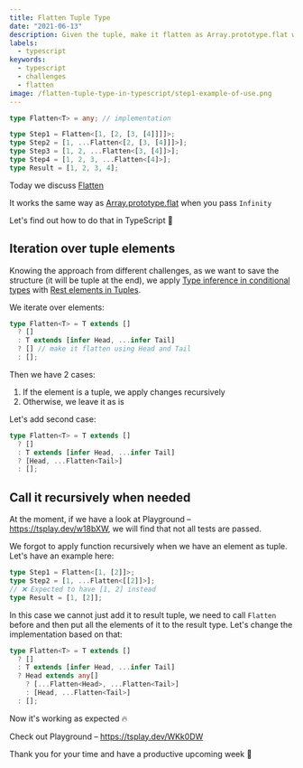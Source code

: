 ```yaml
---
title: Flatten Tuple Type
date: "2021-06-13"
description: Given the tuple, make it flatten as Array.prototype.flat when pass Infinity
labels:
  - typescript
keywords:
  - typescript
  - challenges
  - flatten
image: /flatten-tuple-type-in-typescript/step1-example-of-use.png
---
```


```typescript title=Example of Flatten use
type Flatten<T> = any; // implementation

type Step1 = Flatten<[1, [2, [3, [4]]]]>;
type Step2 = [1, ...Flatten<[2, [3, [4]]]>];
type Step3 = [1, 2, ...Flatten<[3, [4]]>];
type Step4 = [1, 2, 3, ...Flatten<[4]>];
type Result = [1, 2, 3, 4];
```

Today we discuss [Flatten](https://github.com/type-challenges/type-challenges/blob/master/questions/459-medium-flatten/README.md)

It works the same way as [Array.prototype.flat](https://developer.mozilla.org/en-US/docs/Web/JavaScript/Reference/Global_Objects/Array/flat/) when you pass `Infinity`

Let's find out how to do that in TypeScript 💪

## Iteration over tuple elements

Knowing the approach from different challenges, as we want to save the structure (it will be tuple at the end), we apply [Type inference in conditional types](https://www.typescriptlang.org/docs/handbook/release-notes/typescript-2-8.html#type-inference-in-conditional-types) with [Rest elements in Tuples](https://devblogs.microsoft.com/typescript/announcing-typescript-4-2/#non-trailing-rests).

We iterate over elements:

```typescript title=Iterate over tuple elements
type Flatten<T> = T extends []
  ? []
  : T extends [infer Head, ...infer Tail]
  ? [] // make it flatten using Head and Tail
  : [];
```

Then we have 2 cases:

1. If the element is a tuple, we apply changes recursively
2. Otherwise, we leave it as is

Let's add second case:

```typescript title=Put element to the result tuple type
type Flatten<T> = T extends []
  ? []
  : T extends [infer Head, ...infer Tail]
  ? [Head, ...Flatten<Tail>]
  : [];
```

## Call it recursively when needed

At the moment, if we have a look at Playground – https://tsplay.dev/w18bXW, we will find that not all tests are passed.

We forgot to apply function recursively when we have an element as tuple. Let's have an example here:

```typescript title=Example where Flatten isn't working
type Step1 = Flatten<[1, [2]]>;
type Step2 = [1, ...Flatten<[[2]]>];
// ❌ Expected to have [1, 2] instead
type Result = [1, [2]];
```

In this case we cannot just add it to result tuple, we need to call `Flatten` before and then put all the elements of it to the result type. Let's change the implementation based on that:

```typescript title=Solution
type Flatten<T> = T extends []
  ? []
  : T extends [infer Head, ...infer Tail]
  ? Head extends any[]
    ? [...Flatten<Head>, ...Flatten<Tail>]
    : [Head, ...Flatten<Tail>]
  : [];
```

Now it's working as expected 🔥

Check out Playground – https://tsplay.dev/WKk0DW

Thank you for your time and have a productive upcoming week 🚀
